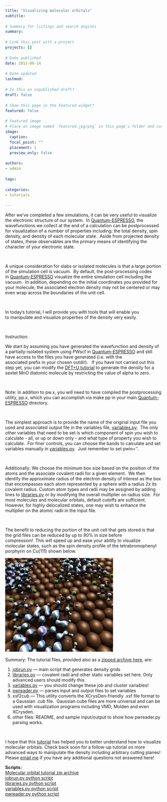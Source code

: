 ```yaml
---
title: "Visualizing molecular orbitals"
subtitle: 

# Summary for listings and search engines
summary: 

# Link this post with a project
projects: []

# Date published
date: 2011-06-14

# Date updated
lastmod: 

# Is this an unpublished draft?
draft: false

# Show this page in the Featured widget?
featured: false

# Featured image
# Place an image named `featured.jpg/png` in this page's folder and customize its options here.
image:
  caption: 
  focal_point: ""
  placement: 1
  preview_only: false

authors:
- admin

tags:

categories:
- tutorials

---
```

After we’ve completed a few simulations, it can be very useful to visualize the electronic structure of our system.  In [Quantum-ESPRESSO](http://quantum-espresso.org/ "http://quantum-espresso.org"), the wavefunctions we collect at the end of a calculation can be postprocessed for visualization of a number of properties including: the total density, spin density, and density of each molecular state.  Aside from projected density of states, these observables are the primary means of identifying the character of your electronic state.


 


A unique consideration for slabs or isolated molecules is that a large portion of the simulation cell is vacuum.  By default, the post-processing codes in [Quantum-ESPRESSO](http://quantum-espresso.org/ "http://quantum-espresso.org") visualize the entire simulation cell including the vacuum.  In addition, depending on the initial coordinates you provided for your molecule, the associated electron density may not be centered or may even wrap across the boundaries of the unit cell.


 


In today’s tutorial, I will provide you with tools that will enable you to manipulate and visualize properties of the density very easily.


 


Instruction:   



We start by assuming you have generated the wavefunction and density of a partially-isolated system using PWscf in [Quantum-ESPRESSO](http://quantum-espresso.org/ "http://quantum-espresso.org") and still have access to the files you have generated (i.e. with the associated prefix in your chosen outdir).   If you have not carried out this step yet, you can modify the [DFT+U tutorial](../2011-05-31-calculating-hubbard-u/) to generate the density for a sextet MnO diatomic molecule by restricting the value of alpha to zero.


 


Note: In addition to pw.x, you will need to have compiled the postprocessing utility, pp.x, which you can accomplish via make pp in your main [Quantum-ESPRESSO](http://quantum-espresso.org/ "http://quantum-espresso.org") directory.    


 


The simplest approach is to provide the name of the original input file you used and associated output file in the variables file, [variables.py](variables.py).  The only other variables that need to be set is which component of spin you wish to calculate - all, or up or down only - and what type of property you wish to calculate.  For finer controls, you can choose the bands to calculate and set variables manually in [variables.py](variables.py).  Just remember to set pwin=’’.


 


Additionally: We choose the minimum box size based on the position of the atoms and the associate covalent radii for a given element.  We then identify the approximate radius of the electron density of interest as the box that encompasses each atom represented by a sphere with a radius 2x its covalent radius. Custom atom types and radii may be assigned by adding lines to [libraries.py](libraries.py) or by modifying the overall multiplier on radius size.  For most molecules and molecular orbitals, default cutoffs are sufficient.  However, for highly delocalized states, one may wish to enhance the multiplier on the atomic radii in the input file.


 


The benefit to reducing the portion of the unit cell that gets stored is that the grid files can be reduced by up to 90% in size before compression!  This will speed up and ease your ability to visualize molecular states, such as the spin density profile of the tetrabromophenyl porphyrin on Cu(111) shown below.

![](shapeimage_2-28.png)
 


Summary: The tutorial files, provided also as a [zipped archive here](PP-Tut.zip), are:


1. [jobrun.py](jobrun.py) — main script that generates density grids
2. [libraries.py](libraries.py) — covalent radii and other static variables set here. Only advanced users should modify this.
3. [variables.py](variables.py) — you should change these job and cluster variables!
4. [pwreader.py](pwreader.py) — parses input and output files to set variables
5. xsf2cub — This utility converts the XCrysDen-friendly .xsf file format to a Gaussian .cub file.  Gaussian cube files are more universal and can be used with visualization programs including VMD, Molden and even XCrysden.
6. other files: README, and sample input/output to show how pwreader.py parsing works.

 


I hope that this [tutorial](../) has helped you to better understand how to visualize molecular orbitals. Check back soon for a follow-up tutorial on more advanced ways to manipulate the density including arbitrary cutting planes! Please [email me](mailto:hjkulikATmitDOTedu?subject=Questions%20about%20visualizing%20molecular%20orbitals "mailto:hjkulikATmitDOTedu?subject=Questions about Visualizing molecular orbitals  tutorial") if you have any additional questions not answered here!

**Scripts:**  
[Molecular orbital tutorial zip archive](PP-Tut.zip)  
[jobrun.py python script](jobrun.py)  
[libraries.py python script](libraries.py)  
[variables.py python script](variables.py)  
[pwreader.py python script](pwreader.py)  
